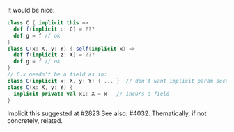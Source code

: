 It would be nice:

```scala
class C { implicit this =>
  def f(implicit c: C) = ???
  def g = f // ok
}
class C(x: X, y: Y) { self(implicit x) =>
  def f(implicit z: X) = ???
  def g = f // ok
}
// C.x needn't be a field as in:
class C(implicit x: X, y: Y) { ... }  // don't want implicit param section
class C(x: X, y: Y) {
  implicit private val x1: X = x   // incurs a field
}
```
Implicit this suggested at #2823
See also: #4032. Thematically, if not concretely, related.
